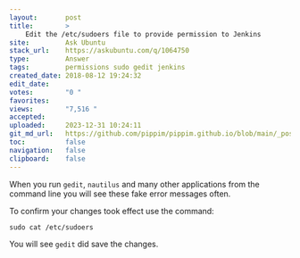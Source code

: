 ```yaml
---
layout:       post
title:        >
    Edit the /etc/sudoers file to provide permission to Jenkins
site:         Ask Ubuntu
stack_url:    https://askubuntu.com/q/1064750
type:         Answer
tags:         permissions sudo gedit jenkins
created_date: 2018-08-12 19:24:32
edit_date:    
votes:        "0 "
favorites:    
views:        "7,516 "
accepted:     
uploaded:     2023-12-31 10:24:11
git_md_url:   https://github.com/pippim/pippim.github.io/blob/main/_posts/2018/2018-08-12-Edit-the-_etc_sudoers-file-to-provide-permission-to-Jenkins.md
toc:          false
navigation:   false
clipboard:    false
---
```


When you run `gedit`, `nautilus` and many other applications from the command line you will see these fake error messages often.

To confirm your changes took effect use the command:

``` 
sudo cat /etc/sudoers
```

You will see `gedit` did save the changes.
